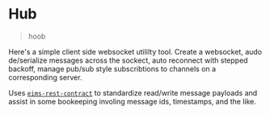 # Hub

> hoob

Here's a simple client side websocket utililty tool. Create a websocket, audo
de/serialize messages across the sockect, auto reconnect with stepped backoff,
manage pub/sub style subscribtions to channels on a corresponding server.

Uses [`eims-rest-contract`] to standardize read/write message payloads and assist
in some bookeeping involing message ids, timestamps, and the like.

[`eims-rest-contract`]: (https://github.com/enlore/eims-rest-contract)
